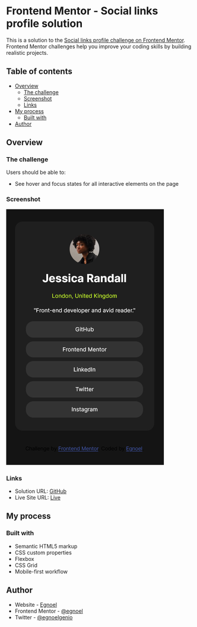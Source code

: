 # Frontend Mentor - Social links profile solution

This is a solution to the [Social links profile challenge on Frontend Mentor](https://www.frontendmentor.io/challenges/social-links-profile-UG32l9m6dQ). Frontend Mentor challenges help you improve your coding skills by building realistic projects.

## Table of contents

- [Overview](#overview)
  - [The challenge](#the-challenge)
  - [Screenshot](#screenshot)
  - [Links](#links)
- [My process](#my-process)
  - [Built with](#built-with)
- [Author](#author)

## Overview

### The challenge

Users should be able to:

- See hover and focus states for all interactive elements on the page

### Screenshot

![](./assets/images/Social%20links%20profile.png)

### Links

- Solution URL: [GitHub](https://github.com/Egnoel/social_links)
- Live Site URL: [Live](https://social-links.onrender.com)

## My process

### Built with

- Semantic HTML5 markup
- CSS custom properties
- Flexbox
- CSS Grid
- Mobile-first workflow

## Author

- Website - [Egnoel](https://www.your-site.com)
- Frontend Mentor - [@egnoel](https://www.frontendmentor.io/profile/Egnoel)
- Twitter - [@egnoelgenio](https://www.twitter.com/egnoelgenio)
